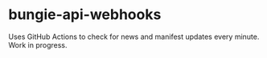 # bungie-api-webhooks

Uses GitHub Actions to check for news and manifest updates every minute. Work in progress.
